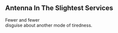 Antenna In The Slightest Services
---------------------------------
Fewer and fewer  
disguise about another mode of tiredness.  
